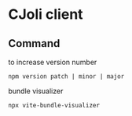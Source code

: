 # CJoli client

## Command

to increase version number

```
npm version patch | minor | major
```

bundle visualizer

```
npx vite-bundle-visualizer
```
